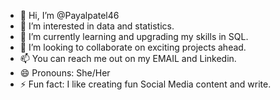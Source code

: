- 👋 Hi, I’m @Payalpatel46
- 👀 I’m interested in data and statistics.
- 🌱 I’m currently learning and upgrading my skills in SQL.
- 💞️ I’m looking to collaborate on exciting projects ahead.
- 📫 You can reach me out on my EMAIL and Linkedin.
- 😄 Pronouns: She/Her
- ⚡ Fun fact: I like creating fun Social Media content and write. 

<!---
Payalpatel46/Payalpatel46 is a ✨ special ✨ repository because its `README.md` (this file) appears on your GitHub profile.
You can click the Preview link to take a look at your changes.
--->
